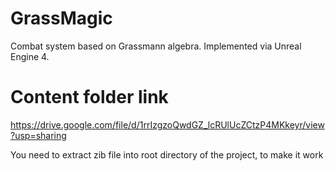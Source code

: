 # GrassMagic

Combat system based on Grassmann algebra. Implemented via Unreal Engine 4. 

# Content folder link
https://drive.google.com/file/d/1rrIzgzoQwdGZ_lcRUlUcZCtzP4MKkeyr/view?usp=sharing

You need to extract zib file into root directory of the project, to make it work
